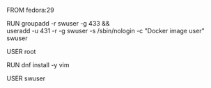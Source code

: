 FROM fedora:29

RUN groupadd -r swuser -g 433 && \
    useradd -u 431 -r -g swuser -s /sbin/nologin -c "Docker image user" swuser

USER root

RUN dnf install -y vim

USER swuser
